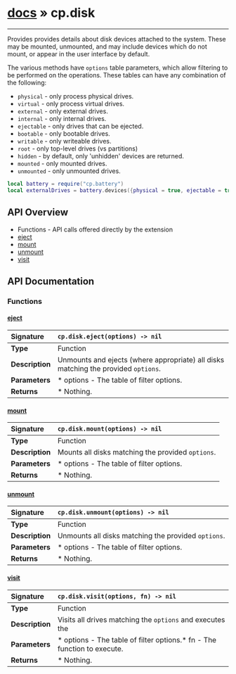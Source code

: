 # [docs](index.md) » cp.disk
---

Provides provides details about disk devices attached to the system.
These may be mounted, unmounted, and may include devices which do not
mount, or appear in the user interface by default.

The various methods have `options` table parameters, which allow filtering
to be performed on the operations. These tables can have any combination of
the following:

* `physical`        - only process physical drives.
* `virtual`         - only process virtual drives.
* `external`        - only external drives.
* `internal`        - only internal drives.
* `ejectable`       - only drives that can be ejected.
* `bootable`        - only bootable drives.
* `writable`        - only writeable drives.
* `root`            - only top-level drives (vs partitions)
* `hidden`          - by default, only 'unhidden' devices are returned.
* `mounted`         - only mounted drives.
* `unmounted`       - only unmounted drives.

```lua
local battery = require("cp.battery")
local externalDrives = battery.devices({physical = true, ejectable = true})
```

## API Overview
* Functions - API calls offered directly by the extension
 * [eject](#eject)
 * [mount](#mount)
 * [unmount](#unmount)
 * [visit](#visit)

## API Documentation

### Functions

#### [eject](#eject)
| <span style="float: left;">**Signature**</span> | <span style="float: left;">`cp.disk.eject(options) -> nil` </span>                                                          |
| -----------------------------------------------------|---------------------------------------------------------------------------------------------------------|
| **Type**                                             | Function                                                                                         |
| **Description**                                      | Unmounts and ejects (where appropriate) all disks matching the provided `options`.                                                                                         |
| **Parameters**                                       | * options   - The table of filter options.                                       |
| **Returns**                                          | * Nothing.                                                |

#### [mount](#mount)
| <span style="float: left;">**Signature**</span> | <span style="float: left;">`cp.disk.mount(options) -> nil` </span>                                                          |
| -----------------------------------------------------|---------------------------------------------------------------------------------------------------------|
| **Type**                                             | Function                                                                                         |
| **Description**                                      | Mounts all disks matching the provided `options`.                                                                                         |
| **Parameters**                                       | * options   - The table of filter options.                                       |
| **Returns**                                          | * Nothing.                                                |

#### [unmount](#unmount)
| <span style="float: left;">**Signature**</span> | <span style="float: left;">`cp.disk.unmount(options) -> nil` </span>                                                          |
| -----------------------------------------------------|---------------------------------------------------------------------------------------------------------|
| **Type**                                             | Function                                                                                         |
| **Description**                                      | Unmounts all disks matching the provided `options`.                                                                                         |
| **Parameters**                                       | * options   - The table of filter options.                                       |
| **Returns**                                          | * Nothing.                                                |

#### [visit](#visit)
| <span style="float: left;">**Signature**</span> | <span style="float: left;">`cp.disk.visit(options, fn) -> nil` </span>                                                          |
| -----------------------------------------------------|---------------------------------------------------------------------------------------------------------|
| **Type**                                             | Function                                                                                         |
| **Description**                                      | Visits all drives matching the `options` and executes the                                                                                         |
| **Parameters**                                       | * options   - The table of filter options.* fn        - The function to execute.                                       |
| **Returns**                                          | * Nothing.                                                |

